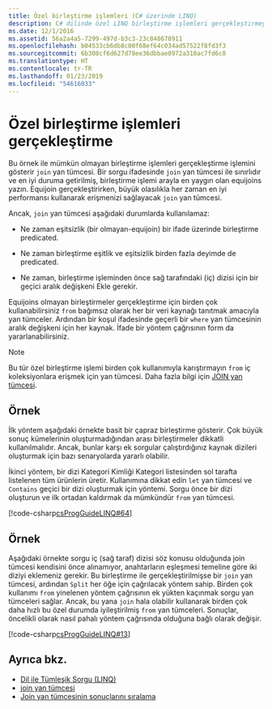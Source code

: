 ```yaml
---
title: Özel birleştirme işlemleri (C# üzerinde LINQ)
description: C# dilinde özel LINQ birleştirme işlemleri gerçekleştirmeyi öğreneceksiniz.
ms.date: 12/1/2016
ms.assetid: 56a2a4a5-7299-497d-b3c3-23c848678911
ms.openlocfilehash: b04533cb6db8c00f68ef64c034ad57522f8fd3f3
ms.sourcegitcommit: 6b308cf6d627d78ee36dbbae8972a310ac7fd6c8
ms.translationtype: HT
ms.contentlocale: tr-TR
ms.lasthandoff: 01/23/2019
ms.locfileid: "54616033"
---
```

# <a name="perform-custom-join-operations"></a>Özel birleştirme işlemleri gerçekleştirme

Bu örnek ile mümkün olmayan birleştirme işlemleri gerçekleştirme işlemini gösterir `join` yan tümcesi. Bir sorgu ifadesinde `join` yan tümcesi ile sınırlıdır ve en iyi duruma getirilmiş, birleştirme işlemi arayla en yaygın olan equijoins yazın. Equijoin gerçekleştirirken, büyük olasılıkla her zaman en iyi performansı kullanarak erişmenizi sağlayacak `join` yan tümcesi.

Ancak, `join` yan tümcesi aşağıdaki durumlarda kullanılamaz:

- Ne zaman eşitsizlik (bir olmayan-equijoin) bir ifade üzerinde birleştirme predicated.

- Ne zaman birleştirme eşitlik ve eşitsizlik birden fazla deyimde de predicated.

- Ne zaman, birleştirme işleminden önce sağ tarafındaki (iç) dizisi için bir geçici aralık değişkeni Ekle gerekir.

 Equijoins olmayan birleştirmeler gerçekleştirme için birden çok kullanabilirsiniz `from` bağımsız olarak her bir veri kaynağı tanıtmak amacıyla yan tümceler. Ardından bir koşul ifadesinde geçerli bir `where` yan tümcesinin aralık değişkeni için her kaynak. İfade bir yöntem çağrısının form da yararlanabilirsiniz.

> [!NOTE]
> Bu tür özel birleştirme işlemi birden çok kullanımıyla karıştırmayın `from` iç koleksiyonlara erişmek için yan tümcesi. Daha fazla bilgi için [JOIN yan tümcesi](../language-reference/keywords/join-clause.md).

## <a name="example"></a>Örnek

İlk yöntem aşağıdaki örnekte basit bir çapraz birleştirme gösterir. Çok büyük sonuç kümelerinin oluşturmadığından arası birleştirmeler dikkatli kullanılmalıdır. Ancak, bunlar karşı ek sorgular çalıştırdığınız kaynak dizileri oluşturmak için bazı senaryolarda yararlı olabilir.

İkinci yöntem, bir dizi Kategori Kimliği Kategori listesinden sol tarafta listelenen tüm ürünlerin üretir. Kullanımına dikkat edin `let` yan tümcesi ve `Contains` geçici bir dizi oluşturmak için yöntemi. Sorgu önce bir dizi oluşturun ve ilk ortadan kaldırmak da mümkündür `from` yan tümcesi.

[!code-csharp[csProgGuideLINQ#64](~/samples/snippets/csharp/concepts/linq/how-to-perform-custom-join-operations_1.cs)]

## <a name="example"></a>Örnek

Aşağıdaki örnekte sorgu iç (sağ taraf) dizisi söz konusu olduğunda join tümcesi kendisini önce alınamıyor, anahtarların eşleşmesi temeline göre iki diziyi eklemeniz gerekir. Bu birleştirme ile gerçekleştirilmişse bir `join` yan tümcesi, ardından `Split` her öğe için çağrılacak yöntem sahip. Birden çok kullanımı `from` yinelenen yöntem çağrısının ek yükten kaçınmak sorgu yan tümceleri sağlar. Ancak, bu yana `join` hala olabilir kullanarak birden çok daha hızlı bu özel durumda iyileştirilmiş `from` yan tümceleri. Sonuçlar, öncelikli olarak nasıl pahalı yöntem çağrısında olduğuna bağlı olarak değişir.

[!code-csharp[csProgGuideLINQ#13](~/samples/snippets/csharp/concepts/linq/how-to-perform-custom-join-operations_2.cs)]

## <a name="see-also"></a>Ayrıca bkz.

- [Dil ile Tümleşik Sorgu (LINQ)](index.md)
- [join yan tümcesi](../language-reference/keywords/join-clause.md)
- [Join yan tümcesinin sonuçlarını sıralama](order-the-results-of-a-join-clause.md)
